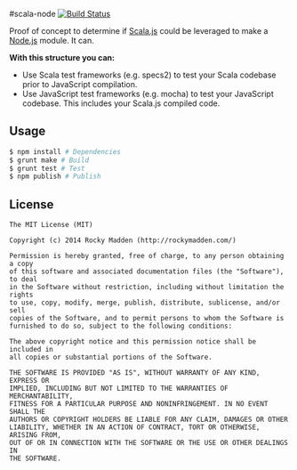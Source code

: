 #scala-node [![Build Status](https://travis-ci.org/rockymadden/scala-node.png?branch=master)](http://travis-ci.org/rockymadden/scala-node)

Proof of concept to determine if [Scala.js](https://github.com/scala-js/scala-js) could be leveraged to make a [Node.js](https://github.com/joyent/node) module. It can.

__With this structure you can:__
* Use Scala test frameworks (e.g. specs2) to test your Scala codebase prior to JavaScript compilation.
* Use JavaScript test frameworks (e.g. mocha) to test your JavaScript codebase. This includes your Scala.js compiled code.

## Usage

``` bash
$ npm install # Dependencies
$ grunt make # Build
$ grunt test # Test
$ npm publish # Publish
```

## License
```
The MIT License (MIT)

Copyright (c) 2014 Rocky Madden (http://rockymadden.com/)

Permission is hereby granted, free of charge, to any person obtaining a copy
of this software and associated documentation files (the "Software"), to deal
in the Software without restriction, including without limitation the rights
to use, copy, modify, merge, publish, distribute, sublicense, and/or sell
copies of the Software, and to permit persons to whom the Software is
furnished to do so, subject to the following conditions:

The above copyright notice and this permission notice shall be included in
all copies or substantial portions of the Software.

THE SOFTWARE IS PROVIDED "AS IS", WITHOUT WARRANTY OF ANY KIND, EXPRESS OR
IMPLIED, INCLUDING BUT NOT LIMITED TO THE WARRANTIES OF MERCHANTABILITY,
FITNESS FOR A PARTICULAR PURPOSE AND NONINFRINGEMENT. IN NO EVENT SHALL THE
AUTHORS OR COPYRIGHT HOLDERS BE LIABLE FOR ANY CLAIM, DAMAGES OR OTHER
LIABILITY, WHETHER IN AN ACTION OF CONTRACT, TORT OR OTHERWISE, ARISING FROM,
OUT OF OR IN CONNECTION WITH THE SOFTWARE OR THE USE OR OTHER DEALINGS IN
THE SOFTWARE.
```
